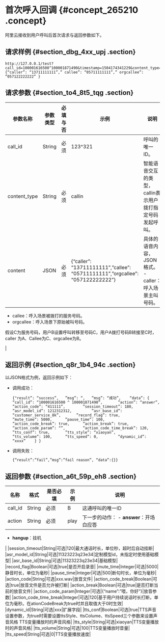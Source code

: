 # 首次呼入回调 {#concept_265210 .concept}

阿里云接收到用户呼叫后首次请求与返回参数如下。

## 请求样例 {#section_dbg_4xx_upj .section}

``` {#codeblock_93q_9d5_yv3}
http://127.0.0.1/test?call_id=100001616500^100001871490&timestamp=1504174341229&content_type=callin&content={“caller”: “13711111111”,” callee”: “05711111111”,” orgcallee”: “057122222222” }
```

## 请求参数 {#section_to4_8t5_tqg .section}

|参数名称|参数类型|必填与否|示例|说明|
|----|----|----|--|--|
|call\_id|String|必须|123^321|呼叫的唯一ID。|
|content\_type|String|必须|callin|智能语音交互的类型，callin表示用户拨打指定号码发起呼叫。|
|content|JSON|必须|\{“caller”: “13711111111”,”callee”: “05711111111”,”orgcallee”: “057122222222”\}|具体的语音内容，JSON格式。 -   caller：呼入场景主叫号码。
-   callee：呼入场景被拨打的服务号码。
-   orgcallee：呼入场景下原始被叫号码。

 假设C为服务号码，用户B设置呼叫转移至号码C，用户A拨打号码B转接至C时，caller 为A、Callee为C、orgcallee为B。

 |

## 返回示例 {#section_q8r_1b4_94c .section}

以JSON格式为例，返回示例如下：

-   调用成功：

    ``` {#codeblock_kdj_55p_nva}
    {"result”: “success”, 	”msg”: “, 	”msg”: “成功”, 	“data”: { 		“call_id”: “100001616500 ^ 100001871490”, 		”action”: “answer”, 		”action_code”: “411111”, 		”session_timeout”: 180, 		”asr_model_id”: 1212312312, 		”asr_base_id”: “customer_service_8k”, 		”record_flag”: true, 		”mute_time”: 5000, 		”pause_time”: 100, 		”action_code_break”: true, 		”action_break”: true, 		”action_code_param”: “”, 		”action_code_time_break”: 120, 		”tts_conf”: true, 		”tts_style”: “xiaoyan”, 		”tts_volume”: 100, 		”tts_speed”: 0, 		”dynamic_id”: “xxxx” 	} }
    ```

-   调用失败：

    ``` {#codeblock_0f9_r3r_efd}
    {“result”:”fail”,”msg”:”fail reason”, “data”:{}}
    ```


## 返回参数 {#section_a6t_59p_eh8 .section}

|名称|格式|是否必填|示例|说明|
|--|--|----|--|--|
|call\_id|String|必须|B|这通呼叫的唯一ID|
|action|String|必须|play|下一步的动作： -   **answer**：开场白应答
-   **hangup**：挂机

 |
|session\_timeout|String|可选|120|最大通话时长，单位秒，超时后自动挂断|
|asr\_model\_id|String|可选|11323223q23e34|定制模型id，未指定时使用基础模型|
|asr\_base\_id|String|可选|11323223q23e34|基础模型|
|record\_flag|Boolean|可选|true|是否开启录音|
|mute\_time|Integer|可选|5000|静音时长，单位为毫秒|
|pause\_time|Integer|可选|500|断句时长，单位为毫秒|
|action\_code|String|可选|xxx.wav|放音文件|
|action\_code\_break|Boolean|可选|true|放音文件是否允许被打断|
|action\_break|Boolean|可选|true|是否打断当前的放音文件|
|action\_code\_param|Integer|可选|\{“name”:”喂，你好”\}|放音参数|
|action\_code\_time\_break|Integer|可选|120|基于用户持续说话时长打断，单位为毫秒。在ationCodeBreak为true时并且取值大于0时生效|
|dynamic\_id|String|可选|xxx|扩展字段|
|tts\_conf|Boolean|可选|true|TTS声音设置参数，为true时需要设置ttsStyle、ttsColume、ttsSpeed三个参数来设置声音风格 TTS变量播放时的声音风格|
|tts\_style|String|可选|xiaoyan|TTS变量播放时的声音风格|
|tts\_volume|String|可选|100|TTS变量播放时音量|
|tts\_speed|String|可选|0|TTS变量播放速度|

